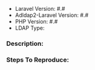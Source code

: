 - Laravel Version: #.#
- Adldap2-Laravel Version: #.#
- PHP Version: #.#
- LDAP Type: <!-- ActiveDirectory / OpenLDAP / FreeIPA? -->

<!-- ISSUES WITHOUT THE ABOVE INFORMATION WILL BE CLOSED! -->

### Description:


<!-- Steps to Reproduce is optional. -->
### Steps To Reproduce:
